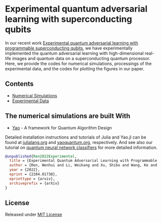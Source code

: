 # Experimental quantum adversarial learning with superconducting qubits

In our recent work [Experimental quantum adversarial learning with programmable superconducting qubits](https://arxiv.org/abs/2204.01738), we have experimentally implemented the quantum adversarial learning with high-dimensional real-life images and quantum data on a superconducting quantum processor.
Here, we provide the codes for numerical simulations, processings of the experimental data, and the codes for plotting the figures in our paper.

## Contents

- [Numerical Simulations](Numerical_Simulations)
- [Experimental Data](Experimental_Data)

## The numerical simulations are built With

* [Yao](https://github.com/QuantumBFS/Yao.jl) - A framework for Quantum Algorithm Design

Detailed installation instructions and tutorials of Julia and Yao.jl can be found at [julialang.org](https://julialang.org/) and [yaoquantum.org](https://yaoquantum.org/), respectively. And see also our tutorial on [quantum neural network classifiers](https://arxiv.org/abs/2206.02806) for more detailed information.

```bibtex
@unpublished{Ren2022Experimental,
  title = {Experimental Quantum Adversarial Learning with Programmable Superconducting Qubits},
  author = {Ren, Wenhui and Li, Weikang and Xu, Shibo and Wang, Ke and Jiang, Wenjie and Jin, Feitong and Zhu, Xuhao and Chen, Jiachen and Song, Zixuan and Zhang, Pengfei and Dong, Hang and Zhang, Xu and Deng, Jinfeng and Gao, Yu and Zhang, Chuanyu and Wu, Yaozu and Zhang, Bing and Guo, Qiujiang and Li, Hekang and Wang, Zhen and Biamonte, Jacob and Song, Chao and Deng, Dong-Ling and Wang, H.},
  year = {2022},
  eprint = {2204.01738},
  eprinttype = {arxiv},
  archiveprefix = {arXiv}
}
```

## License

Released under [MIT License](https://github.com/LWKJJONAK/Experimental-quantum-adversarial-learning-with-superconducting-qubits/blob/main/LICENSE)
